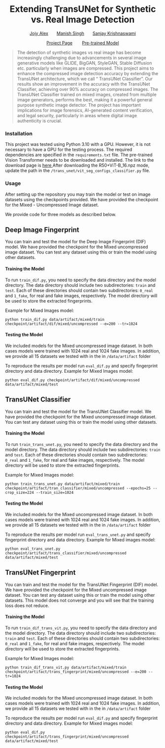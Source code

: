 <h1 align="center">Extending TransUNet for 
Synthetic vs. Real Image Detection
</h1> 

<p align="center"> <a href="https://www.linkedin.com/in/jojyalex/">Jojy Alex</a> &nbsp;&nbsp;&nbsp;&nbsp;&nbsp;&nbsp<a href="https://www.linkedin.com/in/manish-singh-6a46b7108/">Manish Singh</a> &nbsp;&nbsp;&nbsp;&nbsp;&nbsp;&nbsp<a href="https://www.linkedin.com/in/sanjaykrishnaswami/">Sanjay Krishnaswami</a>

<p align="center"><a href="https://github.com/krsanjay01/MSIS_Capstone_Team1">Project Page</a>  &nbsp;&nbsp;&nbsp;&nbsp;&nbsp;&nbsp; <a href="https://console.cloud.google.com/storage/browser/vit_models/imagenet21k?pageState=(%22StorageObjectListTable%22:(%22f%22:%22%255B%255D%22))"">Pre-trained Model</a> </p>



> The detection of synthetic images vs real image has become increasingly challenging 
> due to advancements in several image generative models like GLIDE, BigGAN, StyleGAN, 
> Stable Diffusion etc. particularly when images are compressed. This project aims to 
> enhance the compressed image detection accuracy by extending the TransUNet architecture, 
> which we call “ TransUNet Classifier”. Our results show an improvement in the accuracy 
> with the TransUNet Classifier, achieving over 90% accuracy on compressed images. The 
> TransUNet Classifier trained on mixed images, created from multiple image generators, 
> performs the best, making it a powerful general purpose synthetic image detector. 
> The project has important implications for image forensics, AI-generated content 
> verification, and legal security, particularly in areas where digital image authenticity 
> is crucial.



### Installation

This project was tested using Python 3.10 with a GPU. However, it is not necessary to have a GPU for the testing
process.
The required dependencies are specified in the `requirements.txt` file. The pre-trained Vision Transformer needs
to be downloaded and installed. The link to the download page is <a href="https://console.cloud.google.com/storage/browser/vit_models/imagenet21k?pageState=(%22StorageObjectListTable%22:(%22f%22:%22%255B%255D%22))">here </a>
After downloading the R50+ViT-B_16.npz mode, update the path in the `/trans_unet/vit_seg_configs_classifier.py` file.

### Usage

After setting up the repository you may train the model or test on image datasets using the 
checkpoints provided. We have provided the checkpoint for the Mixed - Uncompressed Image dataset.

We provide code for three models as described below.

#### <h2>Deep Image Fingerprint

You can train and test the model for the Deep Image Fingerprint (DIF) model. We have provided the checkpoint for the Mixed 
uncompressed image dataset. You can test any dataset using this or train the model using other datasets.

#### Training the Model

To run `train_dif.py`, you need to specify the data directory and the model directory.
The data directory should include two subdirectories: `train` and `test`. Each of these directories should contain two subdirectories: `0_real` and `1_fake`, for real and fake images, respectively. The
model directory will be used to store the extracted fingerprints.

Example for Mixed Images model:

```
python train_dif.py data/artifact/mixed/train checkpoint/artifact/dif/mixed/uncompressed --e=200 --tr=1024
```

#### Testing the Model

We included models for the Mixed uncompressed image dataset.
In both cases models were trained with 1024 real and 1024 fake images. In addition, we provide all 15 datasets we tested with in the
in `/data/artifact` folder

To reproduce the results per model run `eval_dif.py` and specify fingerprint directory and data directory.
Example for Mixed Images model:

```
python eval_dif.py checkpoint/artifact/dif/mixed/uncompressed data/artifact/mixed/test
```
#### <h2>TransUNet Classifier

You can train and test the model for the TransUNet Classifier model. We have provided the checkpoint for the Mixed 
uncompressed image dataset. You can test any dataset using this or train the model using other datasets.

#### Training the Model

To run `train_trans_unet.py`, you need to specify the data directory and the model directory.
The data directory should include two subdirectories: `train` and `test`. Each of these directories should contain two subdirectories: `0_real` and `1_fake`, for real and fake images, respectively. The
model directory will be used to store the extracted fingerprints.

Example for Mixed Images model:

```
python train_trans_unet.py data/artifact/mixed/train checkpoint/artifact/tran_classifier/mixed/uncompressed --epochs=25 --crop_size=224 --train_size=1024
```

#### Testing the Model

We included models for the Mixed uncompressed image dataset.
In both cases models were trained with 1024 real and 1024 fake images. In addition, we provide all 15 datasets we tested with in the
in `/data/artifact` folder

To reproduce the results per model run `eval_trans_unet.py` and specify fingerprint directory and data directory.
Example for Mixed images model:

```
python eval_trans_unet.py checkpoint/artifact/trans_classifier/mixed/uncompressed data/artifact/mixed/test
```

#### <h2>TransUNet Fingerprint

You can train and test the model for the TransUNet Fingerprint (DIF) model. We have provided the checkpoint for the Mixed 
uncompressed image dataset. You can test any dataset using this or train the model using other datasets. This model does not converge and you
will see that the training loss does not reduce.

#### Training the Model

To run `train_dif_trans_vit.py`, you need to specify the data directory and the model directory.
The data directory should include two subdirectories: `train` and `test`. Each of these directories should contain two subdirectories: `0_real` and `1_fake`, for real and fake images, respectively. The
model directory will be used to store the extracted fingerprints.

Example for Mixed Images model:

```
python train_dif_trans_vit.py data/artifact/mixed/train checkpoint/artifact/trans_fingerprint/mixed/uncompressed --e=200 --tr=1024
```

#### Testing the Model

We included models for the Mixed uncompressed image dataset.
In both cases models were trained with 1024 real and 1024 fake images. In addition, we provide all 15 datasets we tested with in the
in `/data/artifact` folder

To reproduce the results per model run `eval_dif.py` and specify fingerprint directory and data directory.
Example for Mixed images model:

```
python eval_dif.py checkpoint/artifact/trans_fingerprint/mixed/uncompressed data/artifact/mixed/test
```